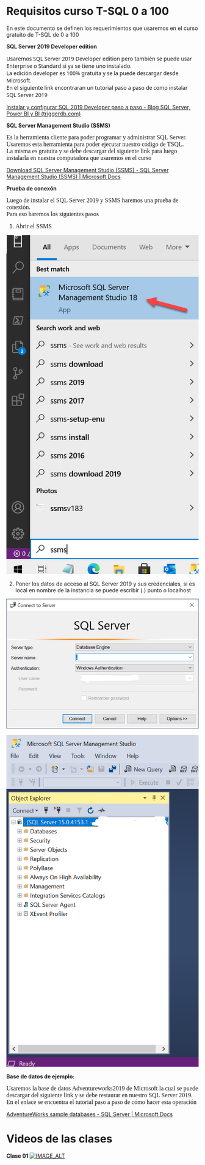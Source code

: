 # **Requisitos curso T-SQL 0 a 100**

En este documento se definen los requerimientos que usaremos en el curso gratuito de T-SQL de 0 a 100

**SQL Server 2019 Developer edition**

<span style="font-size: 10.5pt; font-family: &quot;Segoe UI&quot;, sans-serif;">Usaremos SQL Server 2019 Developer edition pero también se puede usar Enterprise o Standard si ya se tiene uno instalado.<br></span><span style="font-family: &quot;Segoe UI&quot;, sans-serif; font-size: 10.5pt;">La edición developer es 100% gratuita y se la puede descargar desde Microsoft.<br></span><span style="font-family: &quot;Segoe UI&quot;, sans-serif; font-size: 10.5pt;">En el siguiente link encontraran un tutorial paso a paso de como instalar SQL Server 2019</span>

[Instalar y configurar SQL 2019 Developer paso a paso - Blog SQL Server, Power BI y BI (triggerdb.com)](https://blogs.triggerdb.com/2021/06/02/instalar-y-configurar-sql-2019-developer-paso-a-paso/)

**SQL Server Management Studio (SSMS)**

<span style="font-size:12.0pt;font-family:&quot;Times New Roman&quot;,serif;mso-fareast-font-family:
&quot;Times New Roman&quot;;mso-fareast-language:ES-AR">Es la herramienta cliente para poder programar y administrar SQL Server.<br></span><span style="font-family: &quot;Times New Roman&quot;, serif; font-size: 12pt;">Usaremos esta herramienta para poder ejecutar nuestro código de TSQL.<br></span><span style="font-family: &quot;Times New Roman&quot;, serif; font-size: 12pt;">La misma es gratuita y se debe descargar del siguiente link para luego instalarla en nuestra computadora que usaremos en el curso</span>

[Download SQL Server Management Studio (SSMS) - SQL Server Management Studio (SSMS) | Microsoft Docs](https://docs.microsoft.com/en-us/sql/ssms/download-sql-server-management-studio-ssms?view=sql-server-ver15)

**Prueba de conexón**

<span style="font-size:12.0pt;font-family:&quot;Times New Roman&quot;,serif;mso-fareast-font-family:
&quot;Times New Roman&quot;;mso-fareast-language:ES-AR">Luego de instalar el SQL Server 2019 y SSMS haremos una prueba de conexión.<br></span><span style="font-family: &quot;Times New Roman&quot;, serif; font-size: 12pt;">Para eso haremos los siguientes pasos</span>

1. <span style="font-family: &quot;Times New Roman&quot;, serif; font-size: 12pt;">Abrir el SSMS&nbsp;</span> 

![](2021-10-14_9-05-13.png)

2. Poner los datos de acceso al SQL Server 2019 y sus credenciales, si es local en nombre de la instancia se puede escribir (.) punto o localhost

![](2021-10-14_9-07-11.png)

![](2021-10-14_9-11-24.png)

**Base de datos de ejemplo:**

<span style="font-size:12.0pt;font-family:&quot;Times New Roman&quot;,serif;mso-fareast-font-family:
&quot;Times New Roman&quot;;mso-fareast-language:ES-AR">Usaremos la base de datos Adventureworks2019 de Microsoft la cual se puede descargar del siguiente link y se debe restaurar en nuestro SQL Server 2019.<br></span><span style="font-family: &quot;Times New Roman&quot;, serif; font-size: 12pt;">En el enlace se encuentra el tutorial paso a paso de cómo hacer esta operación</span>

  

[AdventureWorks sample databases - SQL Server | Microsoft Docs](https://docs.microsoft.com/en-us/sql/samples/adventureworks-install-configure?view=sql-server-ver15&tabs=ssms)

# **Videos de las clases**

**Clase 01**
[![IMAGE_ALT](https://img.youtube.com/vi/UmX4kyB2wfg/0.jpg)](https://www.youtube.com/watch?v=hvQu2S2-SGI)
